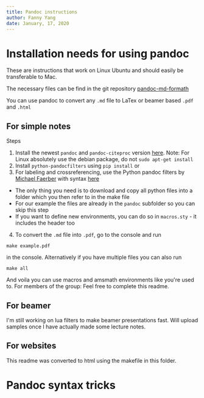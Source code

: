 ```yaml
---
title: Pandoc instructions
author: Fanny Yang
date: January, 17, 2020
---
```


# Installation needs for using pandoc

These are instructions that work on Linux Ubuntu and should easily be transferable to Mac.

The necessary files can be find in the git repository
[pandoc-md-formath](https://gitlab.inf.ethz.ch/OU-YANG/pandoc-md-formath)

You can use pandoc to convert any `.md` file to LaTex or beamer based `.pdf` and `.html`

## For simple notes

Steps

1. Install the newest `pandoc` and `pandoc-citeproc` version  [here](https://pandoc.org/installing.html#linux). Note: For Linux absolutely use the debian package, do not `sudo apt-get install`
2. Install `python-pandocfilters` using `pip install` or
3. For labeling and crossreferencing, use the Python pandoc filters by [Michael Faerber](https://github.com/01mf02/pandocfilters)
with syntax [here](http://gedenkt.at/blog/scientific-pandoc/)  
  - The only thing you need is to download and copy all python files into a folder which you then refer to in the make file
  - For our example the files are already in the `pandoc` subfolder so you can skip this step
  - If you want to define new environments, you can do so in `macros.sty` - it includes the header too
4. To convert the `.md` file into `.pdf`, go to the console and run
```
make example.pdf
```
in the console. Alternatively if you have multiple files you can also run  
```
make all
```

And voila you can use macros and amsmath environments like you're used to. For members of the group: Feel free to complete this readme.

## For beamer

I'm still working on lua filters to make beamer presentations fast. Will upload samples once I have actually made some lecture notes.

## For websites

This readme was converted to html using the makefile in this folder.

# Pandoc syntax tricks
